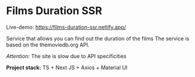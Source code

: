 # Films Duration SSR

Live-demo: https://films-duration-ssr.netlify.app/

Service that allows you can find out the duration of the films
The service is based on the themoviedb.org API.

<i>Attention:</i> The site is slow due to API specificities

**Project stack:** 
TS + Next JS + Axios + Material UI
